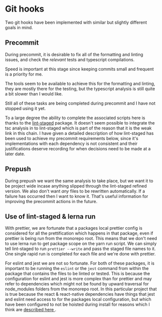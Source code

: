 # Git hooks

Two git hooks have been implemented with similar but slightly different goals in mind.

## Precommit

During precommit, it is desirable to fix all of the formatting and linting issues, and check the _relevant_ tests and typescript compilations.

Speed is important at this stage since keeping commits small and frequent is a priority for me.

The tools seem to be available to achieve this for the formatting and linting, they are mostly there for the testing, but the typescript analysis is still quite a bit slower than I would like.

Still all of these tasks are being completed during precommit and I have not stopped using it yet.

To a large degree the ability to complete the associated scripts here is thanks to the [lint-staged](https://preview.npmjs.com/package/lint-staged) package. It doesn't seem possible to integrate the tsc analysis in to lint-staged which is part of the reason that it is the weak link in this chain. I have given a detailed description of how lint-staged has been used to achieve my precommit requirements below, since it's implementations with each dependency is not consistent and their justifications deserve recording for when decisions need to be made at a later date.

## Prepush

During prepush we want the same analysis to take place, but we want it to be project wide incase anything slipped through the lint-staged refined version. We also don't want _any_ files to be rewritten automatically. If a failure has occurred then I want to know it. That's useful information for improving the precommit actions in the future.

## Use of lint-staged & lerna run

With prettier, we are fortunate that a packages local prettier config is considered for all the prettification which happens in that package, even if prettier is being run from the monorepo root. This means that we don't need to use lerna run to get package scope on the yarn run script. We can simply tell lint-staged to run `prettier --write` and pass the staged file names to it. One single rapid run is completed for each file and we're done with prettier.

For eslint and jest we are not so fortunate. For both of these packages, it is important to be running the `eslint` or the `jest` command from within the package that contains the files to be linted or tested. This is because the configuration for eslint and jest is more complex than for prettier and may refer to dependencies which might not be found by upward traversal for node_modules folders from the monorepo root. In this particular project that is true because the react & react-native dependencies have things that jest and eslint need access to for the packages local configuration, but which have been configured to not be hoisted during install for reasons which I think are [ described here ](https://engineering.brigad.co/react-native-monorepos-code-sharing-f6c08172b417).
